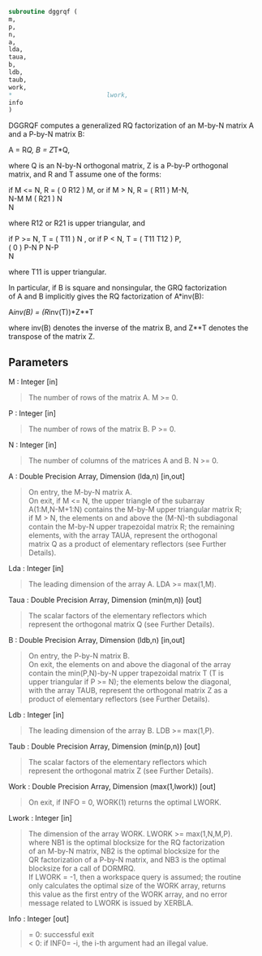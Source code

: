 ```fortran  
subroutine dggrqf (  
m,  
p,  
n,  
a,  
lda,  
taua,  
b,  
ldb,  
taub,  
work,  
*                          lwork,  
info  
)  
```  
  
DGGRQF computes a generalized RQ factorization of an M-by-N matrix A  
and a P-by-N matrix B:  
  
A = R*Q,        B = Z*T*Q,  
  
where Q is an N-by-N orthogonal matrix, Z is a P-by-P orthogonal  
matrix, and R and T assume one of the forms:  
  
if M <= N,  R = ( 0  R12 ) M,   or if M > N,  R = ( R11 ) M-N,  
N-M  M                           ( R21 ) N  
N  
  
where R12 or R21 is upper triangular, and  
  
if P >= N,  T = ( T11 ) N  ,   or if P < N,  T = ( T11  T12 ) P,  
(  0  ) P-N                         P   N-P  
N  
  
where T11 is upper triangular.  
  
In particular, if B is square and nonsingular, the GRQ factorization  
of A and B implicitly gives the RQ factorization of A*inv(B):  
  
A*inv(B) = (R*inv(T))*Z**T  
  
where inv(B) denotes the inverse of the matrix B, and Z**T denotes the  
transpose of the matrix Z.  
  
## Parameters  
M : Integer [in]  
> The number of rows of the matrix A.  M >= 0.  
  
P : Integer [in]  
> The number of rows of the matrix B.  P >= 0.  
  
N : Integer [in]  
> The number of columns of the matrices A and B. N >= 0.  
  
A : Double Precision Array, Dimension (lda,n) [in,out]  
> On entry, the M-by-N matrix A.  
> On exit, if M <= N, the upper triangle of the subarray  
> A(1:M,N-M+1:N) contains the M-by-M upper triangular matrix R;  
> if M > N, the elements on and above the (M-N)-th subdiagonal  
> contain the M-by-N upper trapezoidal matrix R; the remaining  
> elements, with the array TAUA, represent the orthogonal  
> matrix Q as a product of elementary reflectors (see Further  
> Details).  
  
Lda : Integer [in]  
> The leading dimension of the array A. LDA >= max(1,M).  
  
Taua : Double Precision Array, Dimension (min(m,n)) [out]  
> The scalar factors of the elementary reflectors which  
> represent the orthogonal matrix Q (see Further Details).  
  
B : Double Precision Array, Dimension (ldb,n) [in,out]  
> On entry, the P-by-N matrix B.  
> On exit, the elements on and above the diagonal of the array  
> contain the min(P,N)-by-N upper trapezoidal matrix T (T is  
> upper triangular if P >= N); the elements below the diagonal,  
> with the array TAUB, represent the orthogonal matrix Z as a  
> product of elementary reflectors (see Further Details).  
  
Ldb : Integer [in]  
> The leading dimension of the array B. LDB >= max(1,P).  
  
Taub : Double Precision Array, Dimension (min(p,n)) [out]  
> The scalar factors of the elementary reflectors which  
> represent the orthogonal matrix Z (see Further Details).  
  
Work : Double Precision Array, Dimension (max(1,lwork)) [out]  
> On exit, if INFO = 0, WORK(1) returns the optimal LWORK.  
  
Lwork : Integer [in]  
> The dimension of the array WORK. LWORK >= max(1,N,M,P).  
> where NB1 is the optimal blocksize for the RQ factorization  
> of an M-by-N matrix, NB2 is the optimal blocksize for the  
> QR factorization of a P-by-N matrix, and NB3 is the optimal  
> blocksize for a call of DORMRQ.  
> If LWORK = -1, then a workspace query is assumed; the routine  
> only calculates the optimal size of the WORK array, returns  
> this value as the first entry of the WORK array, and no error  
> message related to LWORK is issued by XERBLA.  
  
Info : Integer [out]  
> = 0:  successful exit  
> < 0:  if INF0= -i, the i-th argument had an illegal value.  
  
